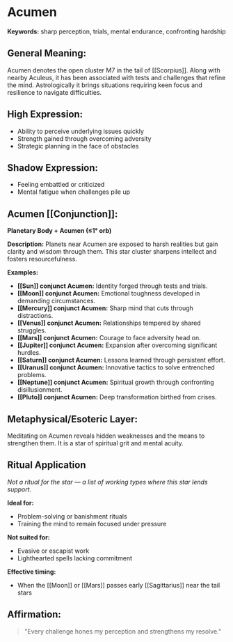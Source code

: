 # Acumen


**Keywords:** sharp perception, trials, mental endurance, confronting hardship

## General Meaning:
Acumen denotes the open cluster M7 in the tail of [[Scorpius]]. Along
with nearby Aculeus, it has been associated with tests and challenges
that refine the mind. Astrologically it brings situations requiring keen
focus and resilience to navigate difficulties.

## High Expression:
- Ability to perceive underlying issues quickly
- Strength gained through overcoming adversity
- Strategic planning in the face of obstacles

## Shadow Expression:
- Feeling embattled or criticized
- Mental fatigue when challenges pile up

## Acumen [[Conjunction]]:

**Planetary Body + Acumen (≤1° orb)**

**Description:**
Planets near Acumen are exposed to harsh realities but gain clarity and
wisdom through them. This star cluster sharpens intellect and fosters
resourcefulness.

**Examples:**
- **[[Sun]] conjunct Acumen:** Identity forged through tests and trials.
- **[[Moon]] conjunct Acumen:** Emotional toughness developed in demanding
  circumstances.
- **[[Mercury]] conjunct Acumen:** Sharp mind that cuts through
  distractions.
- **[[Venus]] conjunct Acumen:** Relationships tempered by shared struggles.
- **[[Mars]] conjunct Acumen:** Courage to face adversity head on.
- **[[Jupiter]] conjunct Acumen:** Expansion after overcoming significant
  hurdles.
- **[[Saturn]] conjunct Acumen:** Lessons learned through persistent effort.
- **[[Uranus]] conjunct Acumen:** Innovative tactics to solve entrenched
  problems.
- **[[Neptune]] conjunct Acumen:** Spiritual growth through confronting
  disillusionment.
- **[[Pluto]] conjunct Acumen:** Deep transformation birthed from crises.

## Metaphysical/Esoteric Layer:
Meditating on Acumen reveals hidden weaknesses and the means to
strengthen them. It is a star of spiritual grit and mental acuity.

## Ritual Application
*Not a ritual for the star — a list of working types where this star
lends support.*

**Ideal for:**
- Problem-solving or banishment rituals
- Training the mind to remain focused under pressure

**Not suited for:**
- Evasive or escapist work
- Lighthearted spells lacking commitment

**Effective timing:**
- When the [[Moon]] or [[Mars]] passes early [[Sagittarius]] near the tail stars

## Affirmation:

> "Every challenge hones my perception and strengthens my resolve."

